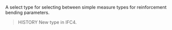A select type for selecting between simple measure types for reinforcement bending parameters.

<!-- end of short definition -->


> HISTORY New type in IFC4.
